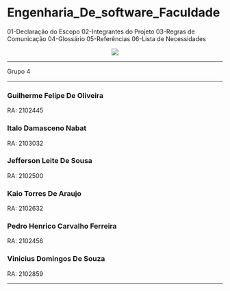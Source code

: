# Engenharia_De_software_Faculdade
01-Declaração do Escopo 02-Integrantes do Projeto 03-Regras de Comunicação 04-Glossário 05-Referências 06-Lista de Necessidades
<center><img  src="https://www.impacta.edu.br/themes/wc_agenciar3/images/logo-new.png"></center>
<hr>Grupo 4 </hr>
<hr></hr>
<h3> Guilherme Felipe De Oliveira </h3>
<p>RA: 2102445 </p>

<h3> Italo Damasceno Nabat </h3>
<p> RA: 2103032 </h3>

<h3> Jefferson Leite De Sousa </h3>
<p> RA: 2102500 </p>

<h3> Kaio Torres De Araujo </h3>
<p> RA: 2102632 </p>

<h3> Pedro Henrico Carvalho Ferreira </h3>
<p> RA: 2102456 </p>

<h3> Vinicius Domingos De Souza </h3>
<p> RA: 2102859 </p>

<hr></hr>

